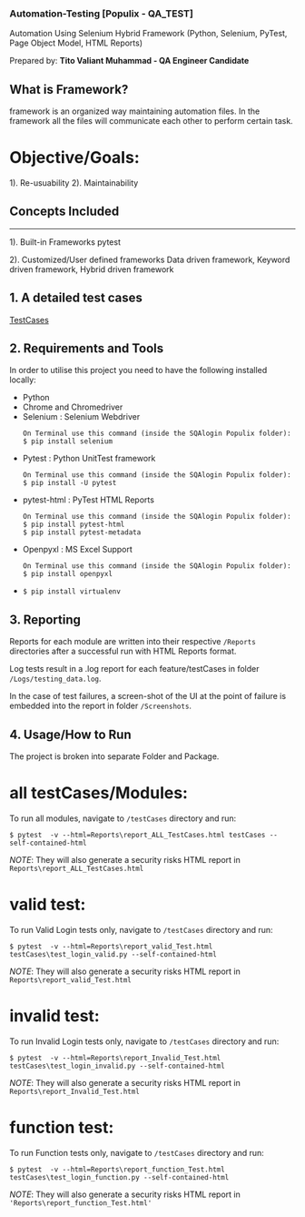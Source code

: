 ### Automation-Testing [Populix - QA_TEST]
Automation Using Selenium Hybrid Framework
(Python, Selenium, PyTest, Page Object Model, HTML Reports)

Prepared by:
**Tito Valiant Muhammad - QA Engineer Candidate**

## What is Framework?
framework is an organized way maintaining automation files.
In the framework all the files will communicate each other to perform certain task.

# Objective/Goals:

1). Re-usuability
2). Maintainability

## Concepts Included
-------------------
1). Built-in Frameworks
    pytest

2). Customized/User defined frameworks
    Data driven framework, Keyword driven framework, Hybrid driven framework

## 1. A detailed test cases 
<a href="https://docs.google.com/spreadsheets/d/1hgLmoNVobe1XqgH3Cte2qNL4rGBdz0infacAozNEuqk/edit?usp=sharing">TestCases</a>

## 2. Requirements and Tools

In order to utilise this project you need to have the following installed locally:

* Python
* Chrome and Chromedriver
* Selenium : Selenium Webdriver
    ```
    On Terminal use this command (inside the SQAlogin Populix folder):
    $ pip install selenium
    ```
* Pytest : Python UnitTest framework
    ```
    On Terminal use this command (inside the SQAlogin Populix folder):
    $ pip install -U pytest
    ```
* pytest-html : PyTest HTML Reports
    ```
    On Terminal use this command (inside the SQAlogin Populix folder):
    $ pip install pytest-html
    $ pip install pytest-metadata
    ```
* Openpyxl : MS Excel Support
    ```
    On Terminal use this command (inside the SQAlogin Populix folder):
    $ pip install openpyxl
    ```
*  `$ pip install virtualenv`

## 3. Reporting

Reports for each module are written into their respective `/Reports` directories after a successful run with HTML Reports format.

Log tests result in a .log report for each feature/testCases in folder `/Logs/testing_data.log`.

In the case of test failures, a screen-shot of the UI at the point of failure is embedded into the report in folder `/Screenshots`.

## 4. Usage/How to Run

The project is broken into separate Folder and Package.

# all testCases/Modules:
To run all modules, navigate to `/testCases` directory and run:

`$ pytest  -v --html=Reports\report_ALL_TestCases.html testCases --self-contained-html`

*NOTE*: They will also generate a security risks HTML report in `Reports\report_ALL_TestCases.html`

# valid test:
To run Valid Login tests only, navigate to `/testCases` directory and run:

`$ pytest  -v --html=Reports\report_valid_Test.html testCases\test_login_valid.py --self-contained-html`

*NOTE*: They will also generate a security risks HTML report in `Reports\report_valid_Test.html`

# invalid test:
To run Invalid Login tests only, navigate to `/testCases` directory and run:

`$ pytest  -v --html=Reports\report_Invalid_Test.html testCases\test_login_invalid.py --self-contained-html`

*NOTE*: They will also generate a security risks HTML report in `Reports\report_Invalid_Test.html`

# function test:
To run Function tests only, navigate to `/testCases` directory and run:

`$ pytest  -v --html=Reports\report_function_Test.html testCases\test_login_function.py --self-contained-html`

*NOTE*: They will also generate a security risks HTML report in `'Reports\report_function_Test.html'`
